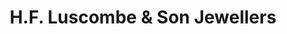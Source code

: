 ---
title: "H.F. Luscombe & Son Jewellers"
url: /belvedere/h-f-luscombe-und-son-jewellers/
shop: Schmuck
---